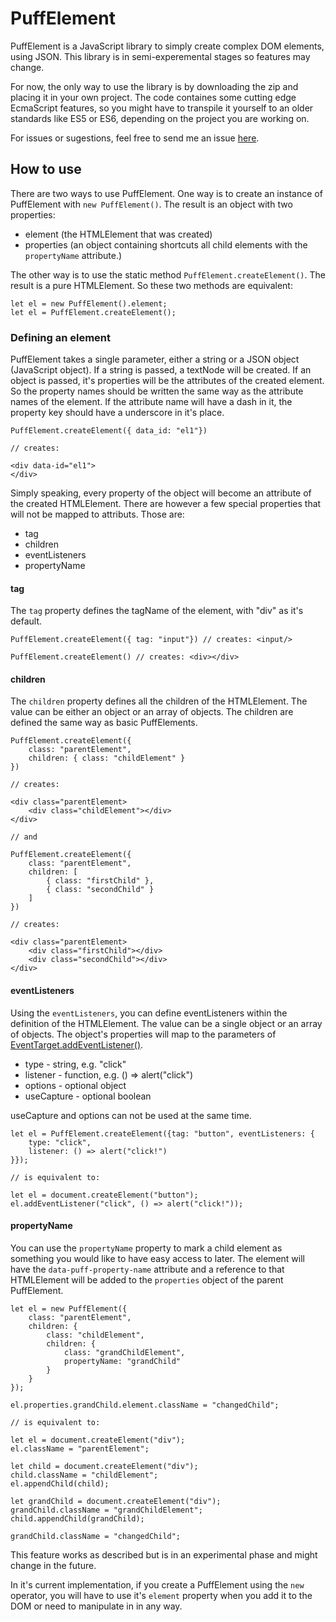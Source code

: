 PuffElement
===========

PuffElement is a JavaScript library to simply create complex DOM elements, using JSON. This library is in semi-experemental stages so features may change.

For now, the only way to use the library is by downloading the zip and placing it in your own project. The code containes some cutting edge EcmaScript features, so you might have to transpile it yourself to an older standards like ES5 or ES6, depending on the project you are working on.

For issues or sugestions, feel free to send me an issue [here](https://github.com/thoddi/puffElement/issues).

How to use
----------

There are two ways to use PuffElement. One way is to create an instance of PuffElement with `new PuffElement()`. The result is an object with two properties:
* element (the HTMLElement that was created)
* properties (an object containing shortcuts all child elements with the `propertyName` attribute.)

The other way is to use the static method `PuffElement.createElement()`. The result is a pure HTMLElement. So these two methods are equivalent:
```
let el = new PuffElement().element;
let el = PuffElement.createElement();
```

### Defining an element

PuffElement takes a single parameter, either a string or a JSON object (JavaScript object). If a string is passed, a textNode will be created. 
If an object is passed, it's properties will be the attributes of the created element. So the property names should be written the same way as the attribute names of the element. If the attribute name will have a dash in it, the property key should have a underscore in it's place.
```
PuffElement.createElement({ data_id: "el1"})

// creates:

<div data-id="el1">
</div>
```

Simply speaking, every property of the object will become an attribute of the created HTMLElement.
There are however a few special properties that will not be mapped to attributs. Those are:
* tag
* children
* eventListeners
* propertyName

#### tag

The `tag` property defines the tagName of the element, with "div" as it's default.

```
PuffElement.createElement({ tag: "input"}) // creates: <input/>

PuffElement.createElement() // creates: <div></div>
```

#### children

The `children` property defines all the children of the HTMLElement. The value can be either an object or an array of objects. The children are defined the same way as basic PuffElements.

```
PuffElement.createElement({
    class: "parentElement",
    children: { class: "childElement" }
})

// creates:

<div class="parentElement>
    <div class="childElement"></div>
</div>

// and

PuffElement.createElement({
    class: "parentElement",
    children: [
        { class: "firstChild" },
        { class: "secondChild" }
    ]
})

// creates:

<div class="parentElement>
    <div class="firstChild"></div>
    <div class="secondChild"></div>
</div>
```

#### eventListeners

Using the `eventListeners`, you can define eventListeners within the definition of the HTMLElement. The value can be a single object or an array of objects. The object's properties will map to the parameters of [EventTarget.addEventListener()](https://developer.mozilla.org/en-US/docs/Web/API/EventTarget/addEventListener).
* type - string, e.g. "click"
* listener - function, e.g. () => alert("click")
* options - optional object
* useCapture  - optional boolean

useCapture and options can not be used at the same time.

```
let el = PuffElement.createElement({tag: "button", eventListeners: {
    type: "click",
    listener: () => alert("click!")
}});

// is equivalent to:

let el = document.createElement("button");
el.addEventListener("click", () => alert("click!"));
```

#### propertyName

You can use the `propertyName` property to mark a child element as something you would like to have easy access to later. The element will have the `data-puff-property-name` attribute and a reference to that HTMLElement will be added to the `properties` object of the parent PuffElement.

```
let el = new PuffElement({ 
    class: "parentElement",
    children: {
        class: "childElement",
        children: {
            class: "grandChildElement",
            propertyName: "grandChild"
        }
    }
});

el.properties.grandChild.element.className = "changedChild";

// is equivalent to:

let el = document.createElement("div");
el.className = "parentElement";

let child = document.createElement("div");
child.className = "childElement";
el.appendChild(child);

let grandChild = document.createElement("div");
grandChild.className = "grandChildElement";
child.appendChild(grandChild);

grandChild.className = "changedChild";
```

This feature works as described but is in an experimental phase and might change in the future.


In it's current implementation, if you create a PuffElement using the `new` operator, you will have to use it's `element` property when you add it to the DOM or need to manipulate in in any way.
